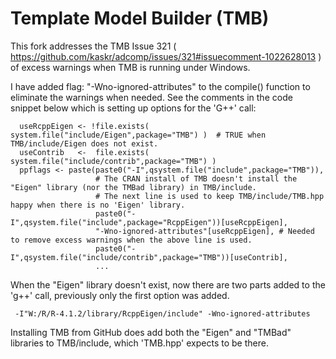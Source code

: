 Template Model Builder (TMB)
============================
This fork addresses the TMB Issue 321  ( https://github.com/kaskr/adcomp/issues/321#issuecomment-1022628013 ) of excess warnings when TMB is running under Windows.

I have added flag: "-Wno-ignored-attributes" to the compile() function to eliminate the warnings when needed. See the comments in the code snippet below which is setting up options for the 'G++' call:


      useRcppEigen <- !file.exists( system.file("include/Eigen",package="TMB") )  # TRUE when TMB/include/Eigen does not exist.
      useContrib   <-  file.exists( system.file("include/contrib",package="TMB") )
      ppflags <- paste(paste0("-I",qsystem.file("include",package="TMB")),
                       # The CRAN install of TMB doesn't install the "Eigen" library (nor the TMBad library) in TMB/include.
                       # The next line is used to keep TMB/include/TMB.hpp happy when there is no 'Eigen' library. 
                       paste0("-I",qsystem.file("include",package="RcppEigen"))[useRcppEigen], 
                       "-Wno-ignored-attributes"[useRcppEigen], # Needed to remove excess warnings when the above line is used.
                       paste0("-I",qsystem.file("include/contrib",package="TMB"))[useContrib],
                       ...
              
When the "Eigen" library doesn't exist, now there are two parts added to the 'g++' call, previously only the first option was added.
    
     -I"W:/R/R-4.1.2/library/RcppEigen/include" -Wno-ignored-attributes
              
                       
 Installing TMB from GitHub does add both the "Eigen" and "TMBad" libraries to TMB/include, which 'TMB.hpp' expects to be there.
 
 

